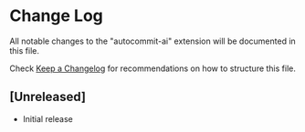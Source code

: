 # Change Log

All notable changes to the "autocommit-ai" extension will be documented in this file.

Check [Keep a Changelog](http://keepachangelog.com/) for recommendations on how to structure this file.

## [Unreleased]

- Initial release